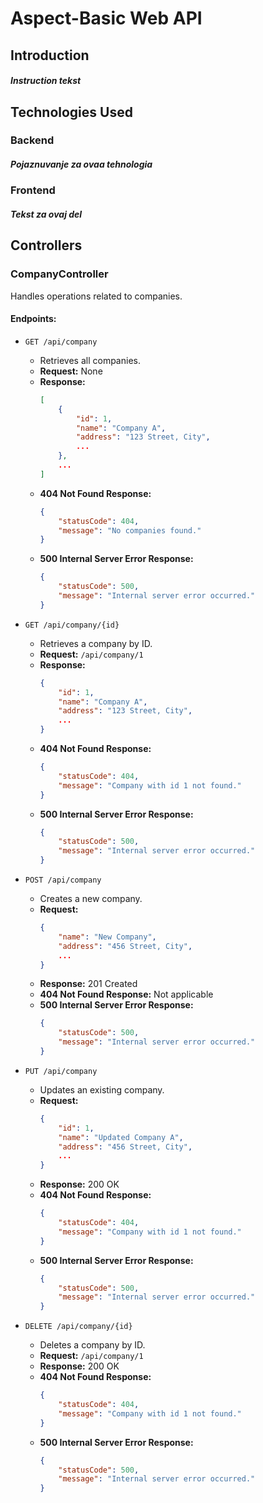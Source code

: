 # Aspect-Basic Web API
## Introduction
##### Instruction tekst

## Technologies Used
### Backend
##### Pojaznuvanje za ovaa tehnologia
### Frontend
##### Tekst za ovaj del



## Controllers

### CompanyController

Handles operations related to companies.

#### Endpoints:

- `GET /api/company`
  - Retrieves all companies.
  - **Request:** None
  - **Response:** 
    ```json
    [
        {
            "id": 1,
            "name": "Company A",
            "address": "123 Street, City",
            ...
        },
        ...
    ]
    ```
  - **404 Not Found Response:** 
    ```json
    {
        "statusCode": 404,
        "message": "No companies found."
    }
    ```
  - **500 Internal Server Error Response:** 
    ```json
    {
        "statusCode": 500,
        "message": "Internal server error occurred."
    }
    ```

- `GET /api/company/{id}`
  - Retrieves a company by ID.
  - **Request:** `/api/company/1`
  - **Response:** 
    ```json
    {
        "id": 1,
        "name": "Company A",
        "address": "123 Street, City",
        ...
    }
    ```
  - **404 Not Found Response:** 
    ```json
    {
        "statusCode": 404,
        "message": "Company with id 1 not found."
    }
    ```
  - **500 Internal Server Error Response:** 
    ```json
    {
        "statusCode": 500,
        "message": "Internal server error occurred."
    }
    ```

- `POST /api/company`
  - Creates a new company.
  - **Request:** 
    ```json
    {
        "name": "New Company",
        "address": "456 Street, City",
        ...
    }
    ```
  - **Response:** 201 Created
  - **404 Not Found Response:** Not applicable
  - **500 Internal Server Error Response:** 
    ```json
    {
        "statusCode": 500,
        "message": "Internal server error occurred."
    }
    ```

- `PUT /api/company`
  - Updates an existing company.
  - **Request:** 
    ```json
    {
        "id": 1,
        "name": "Updated Company A",
        "address": "456 Street, City",
        ...
    }
    ```
  - **Response:** 200 OK
  - **404 Not Found Response:** 
    ```json
    {
        "statusCode": 404,
        "message": "Company with id 1 not found."
    }
    ```
  - **500 Internal Server Error Response:** 
    ```json
    {
        "statusCode": 500,
        "message": "Internal server error occurred."
    }
    ```

- `DELETE /api/company/{id}`
  - Deletes a company by ID.
  - **Request:** `/api/company/1`
  - **Response:** 200 OK
  - **404 Not Found Response:** 
    ```json
    {
        "statusCode": 404,
        "message": "Company with id 1 not found."
    }
    ```
  - **500 Internal Server Error Response:** 
    ```json
    {
        "statusCode": 500,
        "message": "Internal server error occurred."
    }
    ```


